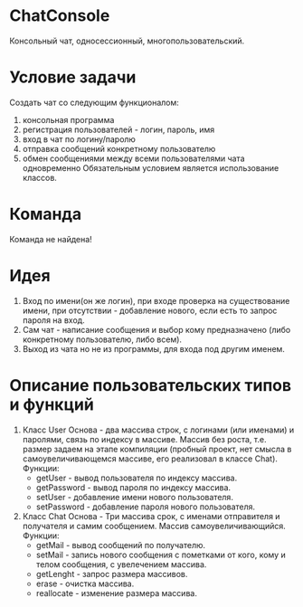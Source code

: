 # ChatConsole
Консольный чат, односессионный, многопользовательский.

# Условие задачи
Создать чат со следующим функционалом:

1. консольная программа
2. регистрация пользователей - логин, пароль, имя
3. вход в чат по логину/паролю
4. отправка сообщений конкретному пользователю
5. обмен сообщениями между всеми пользователями чата одновременно
Обязательным условием является использование классов.
# Команда
Команда не найдена!
# Идея
1. Вход по имени(он же логин), при входе проверка на существование имени, при отсутствии - добавление нового, если есть то запрос пароля на вход.
2. Сам чат - написание сообщения и выбор кому предназначено (либо конкретному пользователю, либо всем).
3. Выход из чата но не из программы, для входа под другим именем.
 # Описание пользовательских типов и функций
 1. Класс User
    Основа - два массива строк, с логинами (или именами) и паролями, связь по индексу в массиве.
    Массив без роста, т.е. размер задаем на этапе компиляции (пробный проект, нет смысла в
    самоувеличивающемся массиве, его реализовал в классе Chat).
    Функции:
    - getUser - вывод пользователя по индексу массива.
    - getPassword - вывод пароля по индексу массива.
    - setUser - добавление имени нового пользователя.
    - setPassword - добавление пароля нового пользователя.
  2. Класс Chat
     Основа - Три массива срок, с именами отправителя и получателя и самим сообщением.
     Массив самоувеличивающийся.
     Функции:
     - getMail - вывод сообщений по получателю.
     - setMail - запись нового сообщения с пометками от кого, кому и телом сообщения, с увелечением массива.
     - getLenght - запрос размера массивов.
     - erase - очистка массива.
     - reallocate - изменение размера массива.
